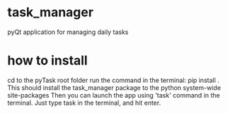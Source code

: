 # task_manager
pyQt application for managing daily tasks

# how to install
cd to the pyTask root folder
run the command in the terminal: pip install .
This should install the task_manager package to the python system-wide site-packages
Then you can launch the app using 'task' command in the terminal. Just type task in the terminal, and hit enter.
